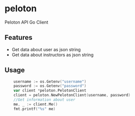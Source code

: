 # peloton
Peloton API Go Client

## Features

* Get data about user as json string
* Get data about instructors as json string

## Usage

```go
	username := os.Getenv("username")
	password := os.Getenv("password")
	var client *peloton.PelotonClient
	client = peloton.NewPelotonClient(username, password)
    //Get information about user
    me, _ := client.Me()
    fmt.printf("%s" me)
```
